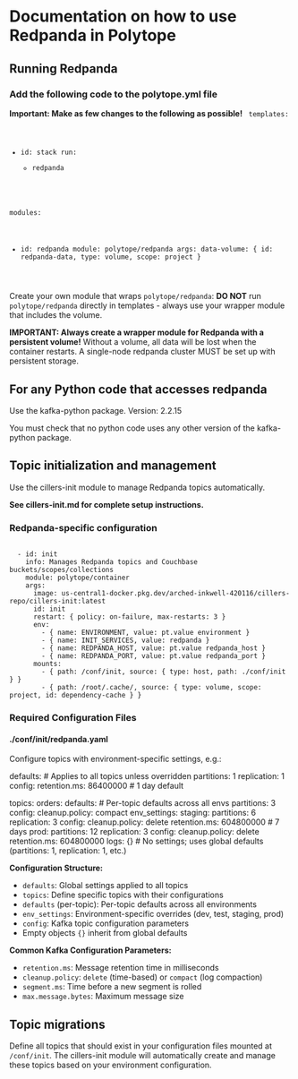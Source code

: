 # Documentation on how to use Redpanda in Polytope

## Running Redpanda

### Add the following code to the polytope.yml file

**Important: Make as few changes to the following as possible!**
<code type="yaml">
templates: 
  - id: stack
    run: 
      - redpanda

modules: 
  - id: redpanda
    module: polytope/redpanda
    args:
      data-volume: { id: redpanda-data, type: volume, scope: project }
</code>

Create your own module that wraps `polytope/redpanda`: 
**DO NOT** run `polytope/redpanda` directly in templates - always use your wrapper module that includes the volume.

**IMPORTANT: Always create a wrapper module for Redpanda with a persistent volume!** Without a volume, all data will be lost when the container restarts.
A single-node redpanda cluster MUST be set up with persistent storage. 

## For any Python code that accesses redpanda
Use the kafka-python package. Version: 2.2.15

You must check that no python code uses any other version of the kafka-python package.

## Topic initialization and management
Use the cillers-init module to manage Redpanda topics automatically.

**See cillers-init.md for complete setup instructions.**

### Redpanda-specific configuration
<code type="yaml">
  - id: init
    info: Manages Redpanda topics and Couchbase buckets/scopes/collections
    module: polytope/container
    args:
      image: us-central1-docker.pkg.dev/arched-inkwell-420116/cillers-repo/cillers-init:latest
      id: init
      restart: { policy: on-failure, max-restarts: 3 }
      env:
        - { name: ENVIRONMENT, value: pt.value environment }
        - { name: INIT_SERVICES, value: redpanda }
        - { name: REDPANDA_HOST, value: pt.value redpanda_host }
        - { name: REDPANDA_PORT, value: pt.value redpanda_port }
      mounts:
        - { path: /conf/init, source: { type: host, path: ./conf/init } }
        - { path: /root/.cache/, source: { type: volume, scope: project, id: dependency-cache } }
</code>

### Required Configuration Files

#### ./conf/init/redpanda.yaml
Configure topics with environment-specific settings, e.g.:

<file path="./conf/init/redpanda.yaml">
defaults:  # Applies to all topics unless overridden
  partitions: 1
  replication: 1
  config:
    retention.ms: 86400000  # 1 day default

topics:
  orders:
    defaults:  # Per-topic defaults across all envs
      partitions: 3
      config:
        cleanup.policy: compact
    env_settings:
      staging:
        partitions: 6
        replication: 3
        config:
          cleanup.policy: delete
          retention.ms: 604800000  # 7 days
      prod:
        partitions: 12
        replication: 3
        config:
          cleanup.policy: delete
          retention.ms: 604800000
  logs: {}  # No settings; uses global defaults (partitions: 1, replication: 1, etc.)
</file>

**Configuration Structure:**
- `defaults`: Global settings applied to all topics
- `topics`: Define specific topics with their configurations
- `defaults` (per-topic): Per-topic defaults across all environments
- `env_settings`: Environment-specific overrides (dev, test, staging, prod)
- `config`: Kafka topic configuration parameters
- Empty objects `{}` inherit from global defaults

**Common Kafka Configuration Parameters:**
- `retention.ms`: Message retention time in milliseconds
- `cleanup.policy`: `delete` (time-based) or `compact` (log compaction)
- `segment.ms`: Time before a new segment is rolled
- `max.message.bytes`: Maximum message size

## Topic migrations
Define all topics that should exist in your configuration files mounted at `/conf/init`. The cillers-init module will automatically create and manage these topics based on your environment configuration.